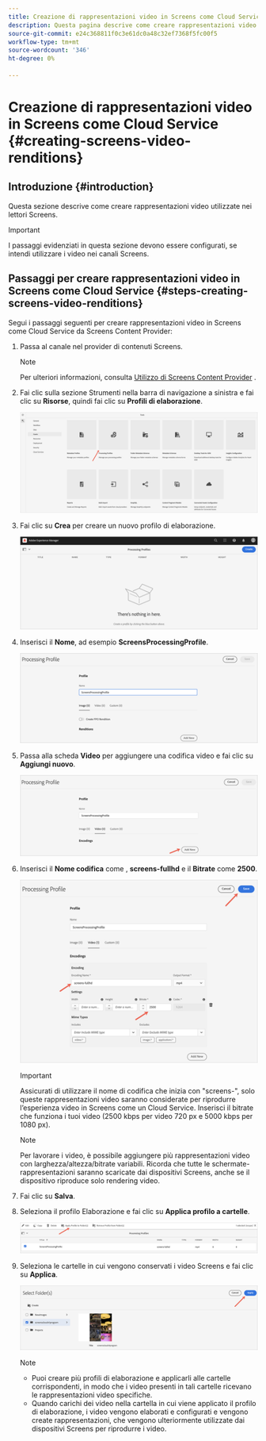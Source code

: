 ```yaml
---
title: Creazione di rappresentazioni video in Screens come Cloud Service
description: Questa pagina descrive come creare rappresentazioni video in Screens come Cloud Service.
source-git-commit: e24c368811f0c3e61dc0a48c32ef7368f5fc00f5
workflow-type: tm+mt
source-wordcount: '346'
ht-degree: 0%

---
```



# Creazione di rappresentazioni video in Screens come Cloud Service {#creating-screens-video-renditions}

## Introduzione {#introduction}

Questa sezione descrive come creare rappresentazioni video utilizzate nei lettori Screens.

>[!IMPORTANT]
>I passaggi evidenziati in questa sezione devono essere configurati, se intendi utilizzare i video nei canali Screens.

## Passaggi per creare rappresentazioni video in Screens come Cloud Service {#steps-creating-screens-video-renditions}

Segui i passaggi seguenti per creare rappresentazioni video in Screens come Cloud Service da Screens Content Provider:

1. Passa al canale nel provider di contenuti Screens.

   >[!NOTE]
   >Per ulteriori informazioni, consulta [Utilizzo di Screens Content Provider](https://experienceleague.adobe.com/docs/experience-manager-cloud-service/screens-as-cloud-service/configure-screens-cloud/using-screens-content-provider.html?lang=en#screens-content-provider) .

1. Fai clic sulla sezione Strumenti nella barra di navigazione a sinistra e fai clic su **Risorse**, quindi fai clic su **Profili di elaborazione**.

   ![](/help/screens-cloud/assets/configure/screens-cp-3.png)

1. Fai clic su **Crea** per creare un nuovo profilo di elaborazione.

   ![](/help/screens-cloud/assets/configure/screens-video-2.png)

1. Inserisci il **Nome**, ad esempio **ScreensProcessingProfile**.

   ![](/help/screens-cloud/assets/configure/screens-video-3.png)

1. Passa alla scheda **Video** per aggiungere una codifica video e fai clic su **Aggiungi nuovo**.

   ![](/help/screens-cloud/assets/configure/screens-video-4a.png)

1. Inserisci il **Nome codifica** come , **screens-fullhd** e il **Bitrate** come **2500**.

   ![](/help/screens-cloud/assets/configure/screens-video-4.png)

   >[!IMPORTANT]
   >Assicurati di utilizzare il nome di codifica che inizia con &quot;screens-&quot;, solo queste rappresentazioni video saranno considerate per riprodurre l’esperienza video in Screens come un Cloud Service. Inserisci il bitrate che funziona i tuoi video (2500 kbps per video 720 px e 5000 kbps per 1080 px).

   >[!NOTE]
   >Per lavorare i video, è possibile aggiungere più rappresentazioni video con larghezza/altezza/bitrate variabili. Ricorda che tutte le schermate- rappresentazioni saranno scaricate dai dispositivi Screens, anche se il dispositivo riproduce solo rendering video.

1. Fai clic su **Salva**.

1. Seleziona il profilo Elaborazione e fai clic su **Applica profilo a cartelle**.

   ![](/help/screens-cloud/assets/configure/screens-video-5.png)

1. Seleziona le cartelle in cui vengono conservati i video Screens e fai clic su **Applica**.

   ![](/help/screens-cloud/assets/configure/screens-video-6.png)

   >[!NOTE]
   >* Puoi creare più profili di elaborazione e applicarli alle cartelle corrispondenti, in modo che i video presenti in tali cartelle ricevano le rappresentazioni video specifiche.
   >* Quando carichi dei video nella cartella in cui viene applicato il profilo di elaborazione, i video vengono elaborati e configurati e vengono create rappresentazioni, che vengono ulteriormente utilizzate dai dispositivi Screens per riprodurre i video.


